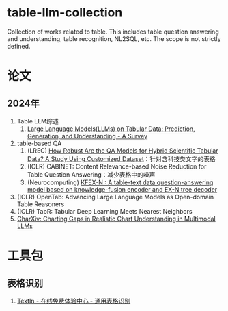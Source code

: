# table-llm-collection
Collection of works related to table. This includes table question answering and understanding, table recognition, NL2SQL, etc. The scope is not strictly defined.

# 论文
## 2024年
1. Table LLM综述
    1. [Large Language Models(LLMs) on Tabular Data: Prediction, Generation, and Understanding - A Survey](https://stewarthu.com/papers/LLM-on-tabular-data.pdf)
1. table-based QA
    1. (LREC) [How Robust Are the QA Models for Hybrid Scientific Tabular Data? A Study Using Customized Dataset](https://aclanthology.org/2024.lrec-main.724/)：针对含科技类文字的表格
    2. (ICLR) CABINET: Content Relevance-based Noise Reduction for Table Question Answering：减少表格中的噪声
    2. (Neurocomputing) [KFEX-N : A table-text data question-answering model based on knowledge-fusion encoder and EX-N tree decoder](https://www.sciencedirect.com/science/article/abs/pii/S0925231224005666)
3. (ICLR) OpenTab: Advancing Large Language Models as Open-domain Table Reasoners
4. (ICLR) TabR: Tabular Deep Learning Meets Nearest Neighbors
5. [CharXiv: Charting Gaps in Realistic Chart Understanding in Multimodal LLMs](https://arxiv.org/abs/2406.18521)

# 工具包
## 表格识别
1. [TextIn - 在线免费体验中心 - 通用表格识别](https://www.textin.com/experience/table)